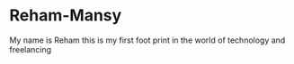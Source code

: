 # Reham-Mansy
My name is Reham this is my first foot print in the world of technology and freelancing 
